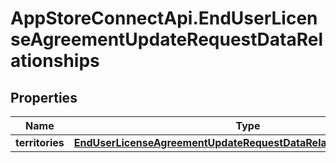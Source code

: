 # AppStoreConnectApi.EndUserLicenseAgreementUpdateRequestDataRelationships

## Properties

Name | Type | Description | Notes
------------ | ------------- | ------------- | -------------
**territories** | [**EndUserLicenseAgreementUpdateRequestDataRelationshipsTerritories**](EndUserLicenseAgreementUpdateRequestDataRelationshipsTerritories.md) |  | [optional] 


